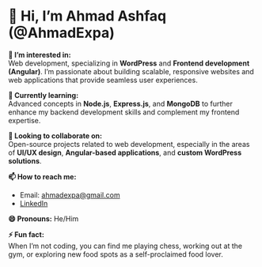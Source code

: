 # 👋 Hi, I’m Ahmad Ashfaq (@AhmadExpa)

**👀 I’m interested in:**  
Web development, specializing in **WordPress** and **Frontend development (Angular)**. I’m passionate about building scalable, responsive websites and web applications that provide seamless user experiences.

**🌱 Currently learning:**  
Advanced concepts in **Node.js**, **Express.js**, and **MongoDB** to further enhance my backend development skills and complement my frontend expertise.

**💞️ Looking to collaborate on:**  
Open-source projects related to web development, especially in the areas of **UI/UX design**, **Angular-based applications**, and **custom WordPress solutions**.

**📫 How to reach me:**  
- Email: ahmadexpa@gmail.com  
- [LinkedIn](https://linkedin.com/in/ahmadexpa)

**😄 Pronouns:** He/Him  

**⚡ Fun fact:**  
When I’m not coding, you can find me playing chess, working out at the gym, or exploring new food spots as a self-proclaimed food lover.
